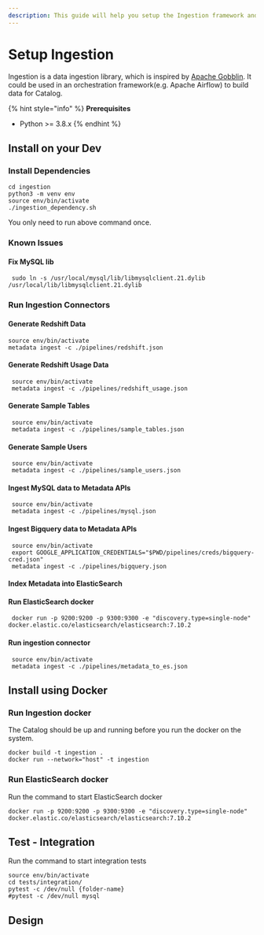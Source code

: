 ```yaml
---
description: This guide will help you setup the Ingestion framework and connectors
---
```


# Setup Ingestion

Ingestion is a data ingestion library, which is inspired by [Apache Gobblin](https://gobblin.apache.org/). It could be used in an orchestration framework\(e.g. Apache Airflow\) to build data for Catalog.

{% hint style="info" %}
**Prerequisites**

* Python &gt;= 3.8.x
{% endhint %}

## Install on your Dev

### Install Dependencies

```text
cd ingestion
python3 -m venv env
source env/bin/activate
./ingestion_dependency.sh
```

You only need to run above command once.

### Known Issues

#### Fix MySQL lib

```text
 sudo ln -s /usr/local/mysql/lib/libmysqlclient.21.dylib /usr/local/lib/libmysqlclient.21.dylib
```

### Run Ingestion Connectors

#### Generate Redshift Data

```text
source env/bin/activate
metadata ingest -c ./pipelines/redshift.json
```

#### Generate Redshift Usage Data

```text
 source env/bin/activate
 metadata ingest -c ./pipelines/redshift_usage.json
```

#### Generate Sample Tables

```text
 source env/bin/activate
 metadata ingest -c ./pipelines/sample_tables.json
```

#### Generate Sample Users

```text
 source env/bin/activate
 metadata ingest -c ./pipelines/sample_users.json
```

#### Ingest MySQL data to Metadata APIs

```text
 source env/bin/activate
 metadata ingest -c ./pipelines/mysql.json
```

#### Ingest Bigquery data to Metadata APIs

```text
 source env/bin/activate
 export GOOGLE_APPLICATION_CREDENTIALS="$PWD/pipelines/creds/bigquery-cred.json"
 metadata ingest -c ./pipelines/bigquery.json
```

#### Index Metadata into ElasticSearch

#### Run ElasticSearch docker

```text
 docker run -p 9200:9200 -p 9300:9300 -e "discovery.type=single-node" docker.elastic.co/elasticsearch/elasticsearch:7.10.2
```

#### Run ingestion connector

```text
 source env/bin/activate
 metadata ingest -c ./pipelines/metadata_to_es.json
```

## Install using Docker

### Run Ingestion docker

The Catalog should be up and running before you run the docker on the system.

```text
docker build -t ingestion .
docker run --network="host" -t ingestion
```

### Run ElasticSearch docker

Run the command to start ElasticSearch docker

```text
docker run -p 9200:9200 -p 9300:9300 -e "discovery.type=single-node" docker.elastic.co/elasticsearch/elasticsearch:7.10.2
```

## Test - Integration

Run the command to start integration tests

```text
source env/bin/activate
cd tests/integration/
pytest -c /dev/null {folder-name} 
#pytest -c /dev/null mysql
```

## Design
